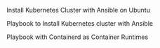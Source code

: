 Install Kubernetes Cluster with Ansible on Ubuntu

Playbook to Install Kubernetes cluster with Ansible

Playbook with Containerd as Container Runtimes
